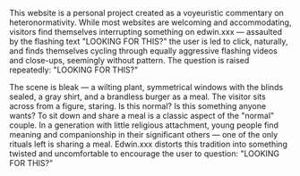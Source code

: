 This website is a personal project created as a voyeuristic commentary on heteronormativity. While most websites are welcoming and accommodating, visitors find themselves interrupting something on edwin.xxx — assaulted by the flashing text "LOOKING FOR THIS?" the user is led to click, naturally, and finds themselves cycling through equally aggressive flashing videos and close-ups, seemingly without pattern. The question is raised repeatedly: "LOOKING FOR THIS?"

The scene is bleak — a wilting plant, symmetrical windows with the blinds sealed, a gray shirt, and a brandless burger as a meal. The visitor sits across from a figure, staring. Is this normal? Is this something anyone wants? To sit down and share a meal is a classic aspect of the "normal" couple. In a generation with little religious attachment, young people find meaning and companionship in their significant others — one of the only rituals left is sharing a meal. Edwin.xxx distorts this tradition into something twisted and uncomfortable to encourage the user to question: "LOOKING FOR THIS?"
